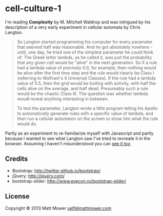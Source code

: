 # cell-culture-1

I'm reading **Complexity** by M. Mitchell Waldrop and was intrigued by his description of a very early experiment in cellular automata by Chris Langton.

<blockquote>
<p>So Langton started programming his computer for every parameter that seemed half way reasonable. And he got absolutely nowhere - until, one day, he tried
one of the simplest parameter he could think of: The Greek letter lambda, as he called it, was just the probability that any given cell would be "alive"
in the next generation. So if a rule had a lambda value of precisely 0.0, for example, then nothing would be alive after the first time step and the rule
would clearly be Class I (referring to Wolfram's 4 Universal Classes). If the rule had a lambda value of 0.5, then the grid would be boiling with activity,
with half the cells alive on the average, and half dead. Presumably such a rule would be the chaotic Class III. The question was whether lambda woudl reveal
anything interesting in between.<p>
<p>To test the parameter, Langton wrote a little program telling his Apollo to automatically generate rules with a specific value of lambda, and then run a
cellular automaton on the screen to show him what the rule would do.</p>
</blockquote>

Partly as an experiment to re-familiarize myself with Javascript and partly because I wanted to see what Langton saw I've tried to recreate it in the browser.
Assuming I haven't misunderstood you can [see it too](http://htmlpreview.github.com/?https://github.com/mmower/cell-culture-1/blob/master/src/cell_culture_1/index.html)

## Credits

* Bootstrap: http://twitter.github.io/bootstrap/
* jQuery: http://jquery.com/
* bootstrap-slider: http://www.eyecon.ro/bootstrap-slider/

## License

Copyright © 2013 Matt Mower <self@mattmower.com>
